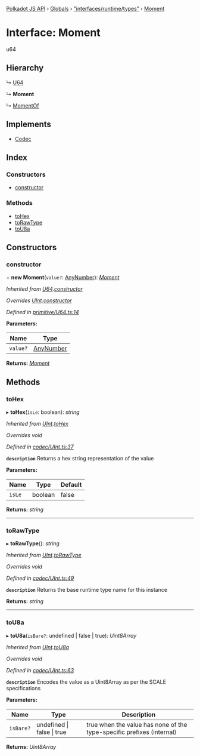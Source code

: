 [Polkadot JS API](../README.md) › [Globals](../globals.md) › ["interfaces/runtime/types"](../modules/_interfaces_runtime_types_.md) › [Moment](_interfaces_runtime_types_.moment.md)

# Interface: Moment

u64

## Hierarchy

  ↳ [U64](../classes/_primitive_u64_.u64.md)

  ↳ **Moment**

  ↳ [MomentOf](_interfaces_staking_types_.momentof.md)

## Implements

* [Codec](_types_.codec.md)

## Index

### Constructors

* [constructor](_interfaces_runtime_types_.moment.md#constructor)

### Methods

* [toHex](_interfaces_runtime_types_.moment.md#tohex)
* [toRawType](_interfaces_runtime_types_.moment.md#torawtype)
* [toU8a](_interfaces_runtime_types_.moment.md#tou8a)

## Constructors

###  constructor

\+ **new Moment**(`value?`: [AnyNumber](../modules/_types_.md#anynumber)): *[Moment](_interfaces_runtime_types_.moment.md)*

*Inherited from [U64](../classes/_primitive_u64_.u64.md).[constructor](../classes/_primitive_u64_.u64.md#constructor)*

*Overrides [UInt](../classes/_codec_uint_.uint.md).[constructor](../classes/_codec_uint_.uint.md#constructor)*

*Defined in [primitive/U64.ts:14](https://github.com/polkadot-js/api/blob/cf07d4f/packages/types/src/primitive/U64.ts#L14)*

**Parameters:**

Name | Type |
------ | ------ |
`value?` | [AnyNumber](../modules/_types_.md#anynumber) |

**Returns:** *[Moment](_interfaces_runtime_types_.moment.md)*

## Methods

###  toHex

▸ **toHex**(`isLe`: boolean): *string*

*Inherited from [UInt](../classes/_codec_uint_.uint.md).[toHex](../classes/_codec_uint_.uint.md#tohex)*

*Overrides void*

*Defined in [codec/UInt.ts:37](https://github.com/polkadot-js/api/blob/cf07d4f/packages/types/src/codec/UInt.ts#L37)*

**`description`** Returns a hex string representation of the value

**Parameters:**

Name | Type | Default |
------ | ------ | ------ |
`isLe` | boolean | false |

**Returns:** *string*

___

###  toRawType

▸ **toRawType**(): *string*

*Inherited from [UInt](../classes/_codec_uint_.uint.md).[toRawType](../classes/_codec_uint_.uint.md#torawtype)*

*Overrides void*

*Defined in [codec/UInt.ts:49](https://github.com/polkadot-js/api/blob/cf07d4f/packages/types/src/codec/UInt.ts#L49)*

**`description`** Returns the base runtime type name for this instance

**Returns:** *string*

___

###  toU8a

▸ **toU8a**(`isBare?`: undefined | false | true): *Uint8Array*

*Inherited from [UInt](../classes/_codec_uint_.uint.md).[toU8a](../classes/_codec_uint_.uint.md#tou8a)*

*Overrides void*

*Defined in [codec/UInt.ts:63](https://github.com/polkadot-js/api/blob/cf07d4f/packages/types/src/codec/UInt.ts#L63)*

**`description`** Encodes the value as a Uint8Array as per the SCALE specifications

**Parameters:**

Name | Type | Description |
------ | ------ | ------ |
`isBare?` | undefined &#124; false &#124; true | true when the value has none of the type-specific prefixes (internal)  |

**Returns:** *Uint8Array*
